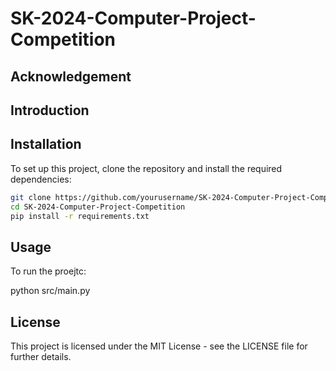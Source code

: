 # SK-2024-Computer-Project-Competition

## Acknowledgement

## Introduction


## Installation
To set up this project, clone the repository and install the required dependencies:

```bash
git clone https://github.com/yourusername/SK-2024-Computer-Project-Competition.git
cd SK-2024-Computer-Project-Competition
pip install -r requirements.txt
```

## Usage
To run the proejtc:

python src/main.py

## License

This project is licensed under the MIT License - see the LICENSE file for further details.
